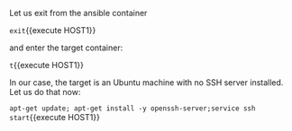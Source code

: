 Let us exit from the ansible container
 
`exit`{{execute HOST1}}
 
and enter the target container:
 
`t`{{execute HOST1}}
 
In our case, the target is an Ubuntu machine with no SSH server installed. Let us do that now:
 
`apt-get update; apt-get install -y openssh-server;service ssh start`{{execute HOST1}}